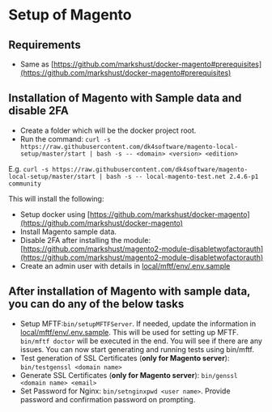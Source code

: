 # Setup of Magento

## Requirements

- Same as [https://github.com/markshust/docker-magento#prerequisites](https://github.com/markshust/docker-magento#prerequisites)

## Installation of Magento with Sample data and disable 2FA

- Create a folder which will be the docker project root.
- Run the command: `curl -s https://raw.githubusercontent.com/dk4software/magento-local-setup/master/start | bash -s -- <domain> <version> <edition>`

E.g. `curl -s https://raw.githubusercontent.com/dk4software/magento-local-setup/master/start | bash -s -- local-magento-test.net 2.4.6-p1 community`

This will install the following:

- Setup docker using [https://github.com/markshust/docker-magento](https://github.com/markshust/docker-magento)
- Install Magento sample data.
- Disable 2FA after installing the module: [https://github.com/markshust/magento2-module-disabletwofactorauth](https://github.com/markshust/magento2-module-disabletwofactorauth)
- Create an admin user with details in [local/mftf/env/.env.sample](local/mftf/env/.env.sample)

## After installation of Magento with sample data, you can do any of the below tasks

- Setup MFTF:`bin/setupMFTFServer`. If needed, update the information in [local/mftf/env/.env.sample](local/mftf/env/.env.sample). This will be used for setting up MFTF. `bin/mftf doctor` will be executed in the end. You will see if there are any issues. You can now start generating and running tests using bin/mftf.
- Test generation of SSL Certificates (**only for Magento server**): `bin/testgenssl <domain name>`
- Generate SSL Certificates (**only for Magento server**): `bin/genssl <domain name> <email>`
- Set Password for Nginx: `bin/setnginxpwd <user name>`. Provide password and confirmation password on prompting.
